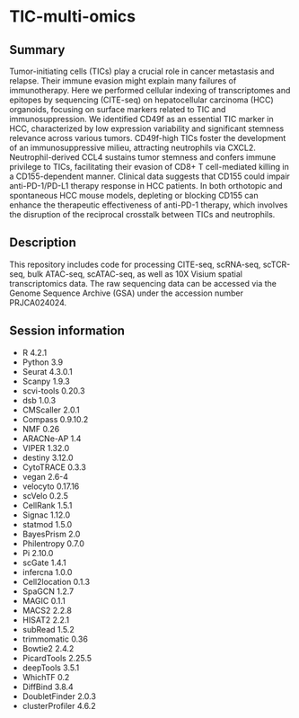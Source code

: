 # TIC-multi-omics
## Summary
Tumor-initiating cells (TICs) play a crucial role in cancer metastasis and relapse. Their immune evasion might explain many failures of immunotherapy. Here we performed cellular indexing of transcriptomes and epitopes by sequencing (CITE-seq) on hepatocellular carcinoma (HCC) organoids, focusing on surface markers related to TIC and immunosuppression. We identified CD49f as an essential TIC marker in HCC, characterized by low expression variability and significant stemness relevance across various tumors. CD49f-high TICs foster the development of an immunosuppressive milieu, attracting neutrophils via CXCL2. Neutrophil-derived CCL4 sustains tumor stemness and confers immune privilege to TICs, facilitating their evasion of CD8+ T cell-mediated killing in a CD155-dependent manner. Clinical data suggests that CD155 could impair anti-PD-1/PD-L1 therapy response in HCC patients. In both orthotopic and spontaneous HCC mouse models, depleting or blocking CD155 can enhance the therapeutic effectiveness of anti-PD-1 therapy, which involves the disruption of the reciprocal crosstalk between TICs and neutrophils. 

## Description
This repository includes code for processing CITE-seq, scRNA-seq, scTCR-seq, bulk ATAC-seq, scATAC-seq, as well as 10X Visium spatial transcriptomics data. The raw sequencing data can be accessed via the Genome Sequence Archive (GSA) under the accession number PRJCA024024. 

## Session information
* R 4.2.1 
* Python 3.9
* Seurat 4.3.0.1
* Scanpy 1.9.3
* scvi-tools 0.20.3
* dsb 1.0.3
* CMScaller 2.0.1
* Compass 0.9.10.2
* NMF 0.26
* ARACNe-AP 1.4
* VIPER 1.32.0
* destiny 3.12.0
* CytoTRACE 0.3.3
* vegan 2.6-4
* velocyto 0.17.16
* scVelo 0.2.5
* CellRank 1.5.1
* Signac 1.12.0
* statmod 1.5.0
* BayesPrism 2.0
* Philentropy 0.7.0
* Pi 2.10.0
* scGate 1.4.1
* infercna 1.0.0
* Cell2location 0.1.3
* SpaGCN 1.2.7
* MAGIC 0.1.1
* MACS2 2.2.8
* HISAT2 2.2.1
* subRead 1.5.2
* trimmomatic 0.36
* Bowtie2 2.4.2
* PicardTools 2.25.5
* deepTools 3.5.1
* WhichTF 0.2
* DiffBind 3.8.4
* DoubletFinder 2.0.3
* clusterProfiler 4.6.2



